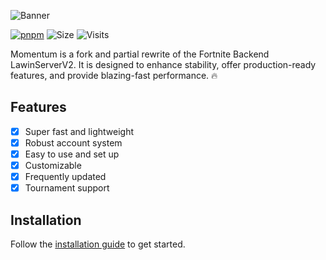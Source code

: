 ![Banner](https://nexusassets.zetax.workers.dev/665e7b6eedc70530e191702dd79be04cb5b9ffccbd88b5583ca30e1d7735da1e.png)

[![pnpm](https://img.shields.io/badge/maintained%20with-pnpm-cc00ff.svg?style=for-the-badge&logo=pnpm)](https://pnpm.io/) 
![Size](https://img.shields.io/github/repo-size/Nexus-FN/Momentum?label=Size&style=for-the-badge)
![Visits](https://komarev.com/ghpvc/?username=Nexus-FN&style=for-the-badge)

Momentum is a fork and partial rewrite of the Fortnite Backend LawinServerV2. It is designed to enhance stability, offer production-ready features, and provide blazing-fast performance. 🔥

## Features

- [x] Super fast and lightweight
- [x] Robust account system
- [x] Easy to use and set up
- [x] Customizable
- [x] Frequently updated
- [x] Tournament support

## Installation

Follow the [installation guide](https://docs.nexusfn.net) to get started.